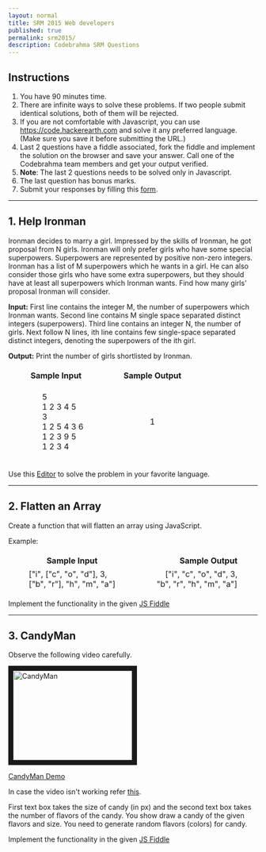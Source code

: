 ```yaml
---
layout: normal
title: SRM 2015 Web developers
published: true
permalink: srm2015/
description: Codebrahma SRM Questions
---
```


<div id="questions" class="unit whole" markdown="1">

## Instructions

1. You have 90 minutes time.   
2. There are infinite ways to solve these problems. If two people submit identical solutions, both of them will be rejected.
3. If you are not comfortable with Javascript, you can use <https://code.hackerearth.com> and solve it any preferred language. (Make sure you save it before submitting the URL.) 
4. Last 2 questions have a fiddle associated, fork the fiddle and implement the solution on the browser and save your answer. Call one of the Codebrahma team members and get your output verified.
5. __Note__: The last 2 questions needs to be solved only in Javascript.
6. The last question has bonus marks.
7. Submit your responses by filling this [form](http://goo.gl/forms/2K87fSjnLN).

***

## 1. Help Ironman

Ironman decides to marry a girl. Impressed by the skills of Ironman, he got proposal from N girls. Ironman will only prefer girls who have some special superpowers. Superpowers are represented by positive non-zero integers.
Ironman has a list of M superpowers which he wants in a girl. He can also consider those girls who have some extra superpowers, but they should have at least all superpowers which Ironman wants.
Find how many girls' proposal Ironman will consider.

__Input:__
First line contains the integer M, the number of superpowers which Ironman wants.
Second line contains M single space separated distinct integers (superpowers).
Third line contains an integer N, the number of girls.
Next follow N lines, ith line contains few single-space separated distinct integers, denoting the superpowers of the ith girl.

__Output:__
Print the number of girls shortlisted by Ironman.

| Sample Input  | Sample Output |
| ------------- |:-------------:|
| <ul><li>5</li><li>1 2 3 4 5</li><li>3</li><li>1 2 5 4 3 6</li><li>1 2 3 9 5</li><li>1 2 3 4</li></ul>	| 1 						|
	

Use this [Editor](https://code.hackerearth.com) to solve the problem in your favorite language.

***

## 2. Flatten an Array

Create a function that will flatten an array using JavaScript.

Example:

| Sample Input  																				| Sample Output 																	 |
| ----------------------------------------------------- | ------------------------------------------------:|
| ["i", ["c", "o", "d"], 3, ["b", "r"], "h", "m", "a"]	| ["i", "c", "o", "d", 3, "b", "r", "h", "m", "a"] |


Implement the functionality in the given [JS Fiddle](https://jsfiddle.net/uypbyzot)


***

## 3. CandyMan

Observe the following video carefully.


<a href="http://www.youtube.com/watch?feature=player_embedded&v=OEQrg8dhCZo
" target="_blank"><img src="http://img.youtube.com/vi/OEQrg8dhCZo/0.jpg" 
alt="CandyMan" width="240" height="180" border="10" /></a>
<p><a href="https://www.youtube.com/watch?v=OEQrg8dhCZo">CandyMan Demo</a></p>

In case the video isn't working refer [this](http://i.imgur.com/htOY97p.gif).

First text box takes the size of candy (in px) and the second text box takes the number of flavors of the candy. You show draw a candy of the given flavors and size. You need to generate random flavors (colors) for candy.

Implement the functionality in the given [JS Fiddle](https://jsfiddle.net/j03L898t/)

</div>

<style type="text/css">
.main-nav {
  visibility: hidden;  
}
table th, table td {
	border: 1px #fff solid;
  padding-left: 40px;
  padding-right: 40px;
}
ul {
	list-style: none;
}
</style>




